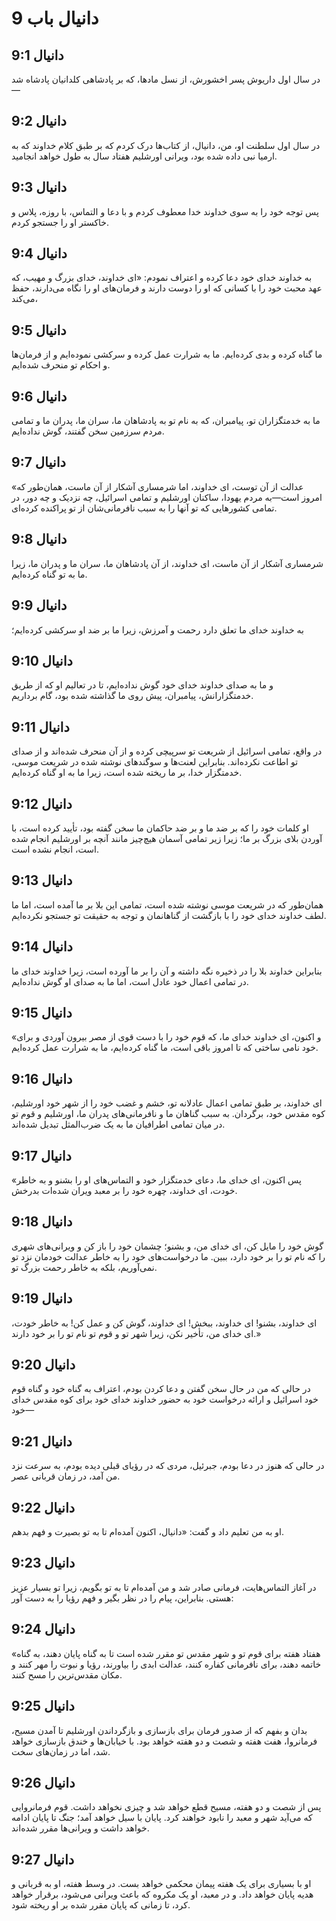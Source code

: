 # دانیال باب 9

## دانیال 9:1
در سال اول داریوش پسر اخشورش، از نسل مادها، که بر پادشاهی کلدانیان پادشاه شد—

## دانیال 9:2
در سال اول سلطنت او، من، دانیال، از کتاب‌ها درک کردم که بر طبق کلام خداوند که به ارمیا نبی داده شده بود، ویرانی اورشلیم هفتاد سال به طول خواهد انجامید.

## دانیال 9:3
پس توجه خود را به سوی خداوند خدا معطوف کردم و با دعا و التماس، با روزه، پلاس و خاکستر او را جستجو کردم.

## دانیال 9:4
به خداوند خدای خود دعا کرده و اعتراف نمودم: «ای خداوند، خدای بزرگ و مهیب، که عهد محبت خود را با کسانی که او را دوست دارند و فرمان‌های او را نگاه می‌دارند، حفظ می‌کند،

## دانیال 9:5
ما گناه کرده و بدی کرده‌ایم. ما به شرارت عمل کرده و سرکشی نموده‌ایم و از فرمان‌ها و احکام تو منحرف شده‌ایم.

## دانیال 9:6
ما به خدمتگزاران تو، پیامبران، که به نام تو به پادشاهان ما، سران ما، پدران ما و تمامی مردم سرزمین سخن گفتند، گوش نداده‌ایم.

## دانیال 9:7
«عدالت از آن توست، ای خداوند، اما شرمساری آشکار از آن ماست، همان‌طور که امروز است—به مردم یهودا، ساکنان اورشلیم و تمامی اسرائیل، چه نزدیک و چه دور، در تمامی کشورهایی که تو آنها را به سبب نافرمانی‌شان از تو پراکنده کرده‌ای.

## دانیال 9:8
شرمساری آشکار از آن ماست، ای خداوند، از آن پادشاهان ما، سران ما و پدران ما، زیرا ما به تو گناه کرده‌ایم.

## دانیال 9:9
به خداوند خدای ما تعلق دارد رحمت و آمرزش، زیرا ما بر ضد او سرکشی کرده‌ایم؛

## دانیال 9:10
و ما به صدای خداوند خدای خود گوش نداده‌ایم، تا در تعالیم او که از طریق خدمتگزارانش، پیامبران، پیش روی ما گذاشته شده بود، گام برداریم.

## دانیال 9:11
در واقع، تمامی اسرائیل از شریعت تو سرپیچی کرده و از آن منحرف شده‌اند و از صدای تو اطاعت نکرده‌اند. بنابراین لعنت‌ها و سوگندهای نوشته شده در شریعت موسی، خدمتگزار خدا، بر ما ریخته شده است، زیرا ما به او گناه کرده‌ایم.

## دانیال 9:12
او کلمات خود را که بر ضد ما و بر ضد حاکمان ما سخن گفته بود، تأیید کرده است، با آوردن بلای بزرگ بر ما؛ زیرا زیر تمامی آسمان هیچ‌چیز مانند آنچه بر اورشلیم انجام شده است، انجام نشده است.

## دانیال 9:13
همان‌طور که در شریعت موسی نوشته شده است، تمامی این بلا بر ما آمده است، اما ما لطف خداوند خدای خود را با بازگشت از گناهانمان و توجه به حقیقت تو جستجو نکرده‌ایم.

## دانیال 9:14
بنابراین خداوند بلا را در ذخیره نگه داشته و آن را بر ما آورده است، زیرا خداوند خدای ما در تمامی اعمال خود عادل است، اما ما به صدای او گوش نداده‌ایم.

## دانیال 9:15
«و اکنون، ای خداوند خدای ما، که قوم خود را با دست قوی از مصر بیرون آوردی و برای خود نامی ساختی که تا امروز باقی است، ما گناه کرده‌ایم، ما به شرارت عمل کرده‌ایم.

## دانیال 9:16
ای خداوند، بر طبق تمامی اعمال عادلانه تو، خشم و غضب خود را از شهر خود اورشلیم، کوه مقدس خود، برگردان. به سبب گناهان ما و نافرمانی‌های پدران ما، اورشلیم و قوم تو در میان تمامی اطرافیان ما به یک ضرب‌المثل تبدیل شده‌اند.

## دانیال 9:17
«پس اکنون، ای خدای ما، دعای خدمتگزار خود و التماس‌های او را بشنو و به خاطر خودت، ای خداوند، چهره خود را بر معبد ویران شده‌ات بدرخش.

## دانیال 9:18
گوش خود را مایل کن، ای خدای من، و بشنو؛ چشمان خود را باز کن و ویرانی‌های شهری را که نام تو را بر خود دارد، ببین. ما درخواست‌های خود را به خاطر عدالت خودمان نزد تو نمی‌آوریم، بلکه به خاطر رحمت بزرگ تو.

## دانیال 9:19
ای خداوند، بشنو! ای خداوند، ببخش! ای خداوند، گوش کن و عمل کن! به خاطر خودت، ای خدای من، تأخیر نکن، زیرا شهر تو و قوم تو نام تو را بر خود دارند.»

## دانیال 9:20
در حالی که من در حال سخن گفتن و دعا کردن بودم، اعتراف به گناه خود و گناه قوم خود اسرائیل و ارائه درخواست خود به حضور خداوند خدای خود برای کوه مقدس خدای خود—

## دانیال 9:21
در حالی که هنوز در دعا بودم، جبرئیل، مردی که در رؤیای قبلی دیده بودم، به سرعت نزد من آمد، در زمان قربانی عصر.

## دانیال 9:22
او به من تعلیم داد و گفت: «دانیال، اکنون آمده‌ام تا به تو بصیرت و فهم بدهم.

## دانیال 9:23
در آغاز التماس‌هایت، فرمانی صادر شد و من آمده‌ام تا به تو بگویم، زیرا تو بسیار عزیز هستی. بنابراین، پیام را در نظر بگیر و فهم رؤیا را به دست آور:

## دانیال 9:24
«هفتاد هفته برای قوم تو و شهر مقدس تو مقرر شده است تا به گناه پایان دهند، به گناه خاتمه دهند، برای نافرمانی کفاره کنند، عدالت ابدی را بیاورند، رؤیا و نبوت را مهر کنند و مکان مقدس‌ترین را مسح کنند.

## دانیال 9:25
بدان و بفهم که از صدور فرمان برای بازسازی و بازگرداندن اورشلیم تا آمدن مسیح، فرمانروا، هفت هفته و شصت و دو هفته خواهد بود. با خیابان‌ها و خندق بازسازی خواهد شد، اما در زمان‌های سخت.

## دانیال 9:26
پس از شصت و دو هفته، مسیح قطع خواهد شد و چیزی نخواهد داشت. قوم فرمانروایی که می‌آید شهر و معبد را نابود خواهند کرد. پایان با سیل خواهد آمد؛ جنگ تا پایان ادامه خواهد داشت و ویرانی‌ها مقرر شده‌اند.

## دانیال 9:27
او با بسیاری برای یک هفته پیمان محکمی خواهد بست. در وسط هفته، او به قربانی و هدیه پایان خواهد داد. و در معبد، او یک مکروه که باعث ویرانی می‌شود، برقرار خواهد کرد، تا زمانی که پایان مقرر شده بر او ریخته شود.

